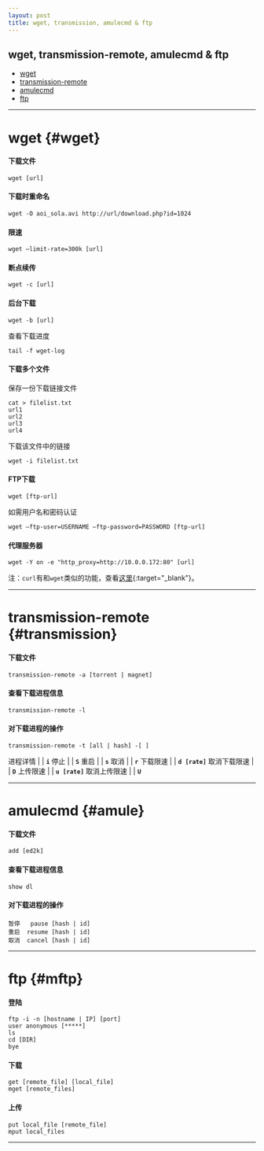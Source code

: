 ```yaml
---
layout: post
title: wget, transmission, amulecmd & ftp
---
```

## wget, transmission-remote, amulecmd & ftp

*   [wget](#wget) 
*   [transmission-remote](#transmission)
*   [amulecmd](#amule)
*   [ftp](#mftp)

***

# wget {#wget}

#### 下载文件

    wget [url]    

#### 下载时重命名

    wget -O aoi_sola.avi http://url/download.php?id=1024    

#### 限速

    wget –limit-rate=300k [url]    

#### 断点续传

    wget -c [url]    

#### 后台下载

    wget -b [url]

查看下载进度

    tail -f wget-log

#### 下载多个文件

保存一份下载链接文件

    cat > filelist.txt 
    url1
    url2
    url3
    url4

下载该文件中的链接

    wget -i filelist.txt

#### FTP下载

    wget [ftp-url]

如需用户名和密码认证

    wget –ftp-user=USERNAME –ftp-password=PASSWORD [ftp-url]
    
#### 代理服务器

    wget -Y on -e "http_proxy=http://10.0.0.172:80" [url]

注：`curl`有和`wget`类似的功能，查看[这里](http://about.uuspider.com/2015/07/25/curl.html){:target="_blank"}。

***

# transmission-remote {#transmission}

#### 下载文件

    transmission-remote -a [torrent | magnet]

#### 查看下载进程信息

    transmission-remote -l

#### 对下载进程的操作

    transmission-remote -t [all | hash] -[ ]

进程详情 | | **`i`**
停止 | | **`S`**
重启 | | **`s`**
取消 | | **`r`**
下载限速 | | **`d [rate]`**
取消下载限速 | | **`D`**
上传限速 | | **`u [rate]`**
取消上传限速 | | **`U`**

***

# amulecmd {#amule}

#### 下载文件

    add [ed2k]

#### 查看下载进程信息

    show dl

#### 对下载进程的操作

    暂停   pause [hash | id]  
    重启  resume [hash | id]  
    取消  cancel [hash | id]

***

# ftp {#mftp}

#### 登陆

    ftp -i -n [hostname | IP] [port]
    user anonymous [*****]
    ls
    cd [DIR]
    bye

#### 下载

    get [remote_file] [local_file]
    mget [remote_files]

#### 上传

    put local_file [remote_file]
    mput local_files

***